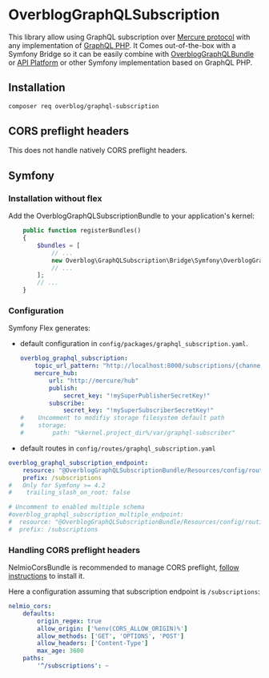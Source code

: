 # OverblogGraphQLSubscription

This library allow using GraphQL subscription over [Mercure protocol](https://mercure.rocks/)
with any implementation of [GraphQL PHP](https://github.com/webonyx/graphql-php). It Comes out-of-the-box
with a Symfony Bridge so it can be easily combine with [OverblogGraphQLBundle](https://github.com/overblog/GraphQLBundle)
or [API Platform](https://github.com/api-platform/api-platform) or other Symfony implementation based on GraphQL PHP.

## Installation

```bash
composer req overblog/graphql-subscription
```

## CORS preflight headers

This does not handle natively CORS preflight headers.

## Symfony

### Installation without flex

Add the OverblogGraphQLSubscriptionBundle to your application's kernel:

```php
    public function registerBundles()
    {
        $bundles = [
            // ...
            new Overblog\GraphQLSubscription\Bridge\Symfony\OverblogGraphQLSubscriptionBundle(),
            // ...
        ];
        // ...
    }
```

### Configuration

Symfony Flex generates:

* default configuration in `config/packages/graphql_subscription.yaml`.

    ```yaml
    overblog_graphql_subscription:
        topic_url_pattern: "http://localhost:8000/subscriptions/{channel}/{id}.json"
        mercure_hub:
            url: "http://mercure/hub"
            publish:
                secret_key: "!mySuperPublisherSecretKey!"
            subscribe:
                secret_key: "!mySuperSubscriberSecretKey!"
    #    Uncomment to modifiy storage filesystem default path
    #    storage:
    #        path: "%kernel.project_dir%/var/graphql-subscriber"
    ```
* default routes in `config/routes/graphql_subscription.yaml`

```yaml
overblog_graphql_subscription_endpoint:
    resource: "@OverblogGraphQLSubscriptionBundle/Resources/config/routing/single.yaml"
    prefix: /subscriptions
#   Only for Symfony >= 4.2
#    trailing_slash_on_root: false

# Uncomment to enabled multiple schema
#overblog_graphql_subscription_multiple_endpoint:
#  resource: "@OverblogGraphQLSubscriptionBundle/Resources/config/routing/multiple.yaml"
#  prefix: /subscriptions
```

### Handling CORS preflight headers

NelmioCorsBundle is recommended to manage CORS preflight,
[follow instructions](https://github.com/nelmio/NelmioCorsBundle#installation) to install it.

Here a configuration assuming that subscription endpoint is `/subscriptions`:

```yaml
nelmio_cors:
    defaults:
        origin_regex: true
        allow_origin: ['%env(CORS_ALLOW_ORIGIN)%']
        allow_methods: ['GET', 'OPTIONS', 'POST']
        allow_headers: ['Content-Type']
        max_age: 3600
    paths:
        '^/subscriptions': ~
```
